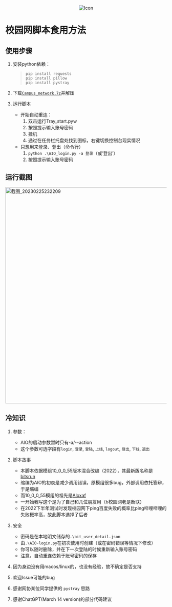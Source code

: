 <p align="center">
  <img src="https://github.com/KJH-x/Batch_Collections/blob/main/Campus_network/Network_Alive.ico" alt="Icon">
</p>

# 校园网脚本食用方法

## 使用步骤

1. 安装python依赖：

    > ```batch
    > pip install requests
    > pip install pillow
    > pip install pystray
    > ```

2. 下载[`Campus_network.7z`](https://github.com/KJH-x/Batch_Collections/blob/main/Campus_network/Campus_network.7z)并解压
3. 运行脚本
    - 开始自动重连：
        1. 双击运行Tray_start.pyw
        2. 按照提示输入账号密码
        3. 挂机
        4. 通过在任务栏托盘处找到图标，右键切换控制台现实情况
    - 只想用来登录、登出（命令行）
        1. `python .\AIO_login.py -a 登录`（或‘登出’）
        2. 按照提示输入账号密码

## 运行截图

<img width="674" alt="截图_20230225232209" src="https://user-images.githubusercontent.com/53437291/221365173-5b283882-f14e-444a-8bd4-947ce5e81e31.png">

## 冷知识

1. 参数：
    - AIO的启动参数暂时只有-a/--action
    - 这个参数可选字段有`login`, `登录`, `登陆`, `上线`, `logout`, `登出`, `下线`, `退出`
2. 脚本故事
    - 本脚本依据模组10_0_0_55版本混合改编（2022），其最新版名称是[bitsrun](https://github.com/BITNP/bitsrun)
    - 缩编为AIO的初衷是减少调用错误，原模组很多bug，外部调用依托答辩，于是缩编
    - 而10_0_0_55模组的祖先是[Aloxaf](https://github.com/Aloxaf/10_0_0_55_login)
    - 一开始我写这个是为了自己和几位朋友用（b校园网老是断联）
    - 在2022下半年测试时发现校园网下ping百度失败的概率比ping哔哩哔哩的失败概率高，故此脚本选择了后者
3. 安全
    - 密码是在本地明文储存的`.\bit_user_detail.json`
    - 由`.\AIO-login.py`在初次使用时创建（或在密码错误等情况下修改）
    - 你可以随时删除，并在下一次登陆的时候重新输入账号密码
    - 注意，自动重连依赖于账号密码的保存

4. 因为身边没有用macos/linux的，也没有经验，故不确定是否支持
5. 欢迎Issue可能的bug

6. 感谢网协某位同学提供的 `pystray` 思路
7. 感谢ChatGPT(March 14 version)的部分代码建议

